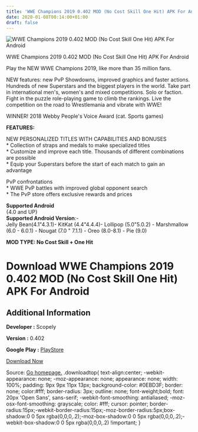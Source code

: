 ```yaml
---
title: 'WWE Champions 2019 0.402 MOD (No Cost Skill One Hit) APK For Android'
date: 2020-01-08T00:14:00+01:00
draft: false
---
```


![WWE Champions 2019 0.402 MOD (No Cost Skill One Hit) APK For Android](https://i1.wp.com/apkhome.net/wp-content/uploads/2020/01/WWE-Champions-2019-0.402-MOD-No-Cost-Skill-One-Hit.png "WWE Champions 2019 0.402 MOD (No Cost Skill One Hit) APK For Android")

  

WWE Champions 2019 0.402 MOD (No Cost Skill One Hit) APK For Android

Play the NEW WWE Champions 2019, like more than 35 million fans.

NEW features: new PvP Showdowns, improved graphics and faster actions. Hundreds of new Superstars and the biggest players in the world. Take part in international men's, women's and mixed competitions. Solo or faction. Fight in the puzzle role-playing game to climb the rankings. Live the competition on the road to Wrestlemania and vibrate with WWE!

WINNER! 2018 Webby People's Voice Award (cat. Sports games)

**FEATURES:**

NEW PERSONALIZED TITLES WITH CAPABILITIES AND BONUSES  
\* Collection of straps and medals to make specialized titles  
\* Customize and improve each title. Thousands of different combinations are possible  
\* Equip your Superstars before the start of each match to gain an advantage

PvP confrontations  
\* WWE PvP battles with improved global opponent search  
\* The PvP store offers exclusive rewards and prices

**Supported Android**  
{4.0 and UP}  
**Supported Android Version**:-  
Jelly Bean(4.1"4.3.1)- KitKat (4.4"4.4.4)- Lollipop (5.0"5.0.2) - Marshmallow (6.0 - 6.0.1) - Nougat (7.0 " 7.1.1) - Oreo (8.0-8.1) - Pie (9.0)

**MOD TYPE: No Cost Skill + One Hit**

Download WWE Champions 2019 0.402 MOD (No Cost Skill One Hit) APK For Android
=============================================================================

Additional Information
----------------------

**Developer :** Scopely

**Version :** 0.402

**Google Play :** [PlayStore](https://play.google.com/store/apps/details?id=com.scopely.whiplash)

  

[Download Now](https://store4app.co/post/wwe-champions-2019-0-402-mod-no-cost-skill-one-hit-apk-for-android_1578429012)

  
Source: [Go homepage.](https://store4app.co/post/wwe-champions-2019-0-402-mod-no-cost-skill-one-hit-apk-for-android_1578429012) .downloadtop{ text-align:center; -webkit-appearance: none; -moz-appearance: none; appearance: none; width: 100%; padding: 9px 9px 11px 13px; background-color: #0EBD3F; border: none; color:#fff; border-radius: 3px; outline: none; font-weight;bold; font: 20px 'Open Sans', sans-serif; -webkit-font-smoothing: antialiased; -moz-osx-font-smoothing: grayscale; color: #fff; cursor: pointer; border-radius:15px;-webkit-border-radius:15px;-moz-border-radius:5px;box-shadow:0 0 5px rgba(0,0,0,.2);-moz-box-shadow:0 0 5px rgba(0,0,0,.2);-webkit-box-shadow:0 0 5px rgba(0,0,0,.2) !important; }